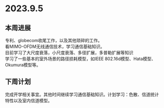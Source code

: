 # 2023.9.5
## 本周进展
  专利、globecom收尾工作，以及其他琐碎的工作。  
  看MIMO-OFDM无线通信技术，学习通信基础知识。  
  目前学习了大尺度衰落，小尺度衰落、多径扩展，多普勒扩展等知识  
  学习了一些基本的室外场景的路径损耗模型，如IEEE 802.16d模型、Hata模型、Okumura模型等。
## 下周计划
  完成开学相关事宜。其他时间继续学习通信基础知识。计划学习：色散、信道统计特性以及室内信道模型。
  
